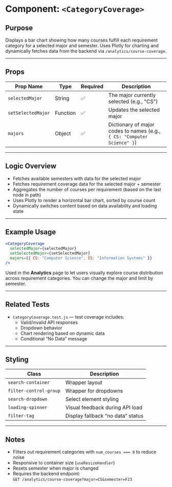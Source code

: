 # Component: `<CategoryCoverage>`

## Purpose

Displays a bar chart showing how many courses fulfill each requirement category for a selected major and semester. Uses Plotly for charting and dynamically fetches data from the backend via `/analytics/course-coverage`.

---

## Props

| Prop Name         | Type     | Required | Description |
|-------------------|----------|----------|-------------|
| `selectedMajor`   | String   | ✅       | The major currently selected (e.g., "CS") |
| `setSelectedMajor`| Function | ✅       | Updates the selected major |
| `majors`          | Object   | ✅       | Dictionary of major codes to names (e.g., `{ CS: "Computer Science" }`) |

---

## Logic Overview

- Fetches available semesters with data for the selected major
- Fetches requirement coverage data for the selected major + semester
- Aggregates the number of courses per requirement (based on the last node in path)
- Uses Plotly to render a horizontal bar chart, sorted by course count
- Dynamically switches content based on data availability and loading state

---

## Example Usage

```jsx
<CategoryCoverage
  selectedMajor={selectedMajor}
  setSelectedMajor={setSelectedMajor}
  majors={{ CS: "Computer Science", IS: "Information Systems" }}
/>
```

Used in the **Analytics** page to let users visually explore course distribution across requirement categories. You can change the major and limit by semester.

---

## Related Tests

- `CategoryCoverage.test.js` — test coverage includes:
  - Valid/invalid API responses
  - Dropdown behavior
  - Chart rendering based on dynamic data
  - Conditional “No Data” message

---

## Styling

| Class | Description |
|-------|-------------|
| `search-container` | Wrapper layout |
| `filter-control-group` | Wrapper for dropdowns |
| `search-dropdown` | Select element styling |
| `loading-spinner` | Visual feedback during API load |
| `filter-tag` | Display fallback “no data” status |

---

## Notes

- Filters out requirement categories with `num_courses === 0` to reduce noise
- Responsive to container size (`useResizeHandler`)
- Resets semester when major is changed
- Requires the backend endpoint:  
  `GET /analytics/course-coverage?major=CS&semester=F23`

